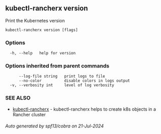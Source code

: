 ## kubectl-rancherx version

Print the Kubernetes version

```
kubectl-rancherx version [flags]
```

### Options

```
  -h, --help   help for version
```

### Options inherited from parent commands

```
      --log-file string   print logs to file
      --no-color          disable colors in logs output
  -v, --verbosity int     level of log verbosity
```

### SEE ALSO

* [kubectl-rancherx](kubectl-rancherx.md)	 - kubectl-rancherx helps to create k8s objects in a Rancher cluster

###### Auto generated by spf13/cobra on 21-Jul-2024
